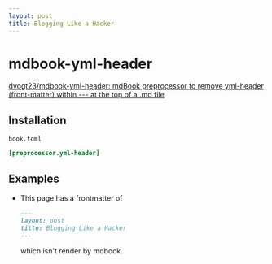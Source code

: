 ```yaml
---
layout: post
title: Blogging Like a Hacker
---
```


# mdbook-yml-header

[dvogt23/mdbook-yml-header: mdBook preprocessor to remove yml-header (front-matter) within --- at the top of a .md file](https://github.com/dvogt23/mdbook-yml-header)

## Installation

`book.toml`

```toml
[preprocessor.yml-header]
```

## Examples

- This page has a frontmatter of

  ```md
  ---
  layout: post
  title: Blogging Like a Hacker
  ---
  ```

  which isn't render by mdbook.
